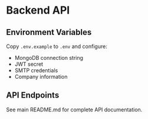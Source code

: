 # Backend API

## Environment Variables
Copy `.env.example` to `.env` and configure:
- MongoDB connection string
- JWT secret
- SMTP credentials
- Company information

## API Endpoints
See main README.md for complete API documentation.
